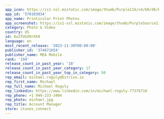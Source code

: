 ```yaml
---
app_icon: https://is1-ssl.mzstatic.com/image/thumb/Purple116/v4/60/d6/b4/60d6b47a-8765-ee72-b1d5-ca8f3c3d9c72/AppIcon-Printicular-0-0-1x_U007emarketing-0-10-0-sRGB-85-220.png/1024x1024bb.png
app_id: '570103834'
app_name: Printicular Print Photos
app_screenshot: https://is1-ssl.mzstatic.com/image/thumb/PurpleSource116/v4/d6/d4/f2/d6d4f2e0-a9f5-1a9b-5e95-5072fc1b5fde/3e451dbc-b2bd-4731-a390-daf7a647e45a_20843_PrinticularUS_Storeshots_iOS_iPhoneMax_01.jpg/1242x2688bb.png
category: Photo & Video
country: US
id: KuZfUGXRrXh0
language: en
most_recent_release: '2023-11-30T00:00:00'
publisher_id: '374671654'
publisher_name: MEA Mobile
rank: '194'
release_count_in_past_year: '18'
release_count_in_past_year_category: 17
release_count_in_past_year_top_in_category: 50
rep_email: michael.roguly@bitrise.io
rep_first_name: Michael
rep_full_name: Michael Roguly
rep_linkedin: https://www.linkedin.com/in/michael-roguly-77376710
rep_phone: +1 949-233-3404
rep_photo: michael.jpg
rep_title: Account Manager
store: itunes_connect
---
```

